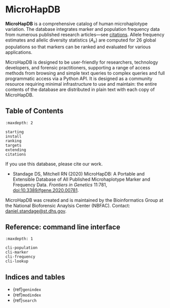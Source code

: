 # MicroHapDB

**MicroHapDB** is a comprehensive catalog of human microhaplotype variation.
The database integrates marker and population frequency data from numerous published research articles—see [citations](citations.md).
Allele frequency estimates and allelic diversity statistics ($A_e$) are computed for 26 global populations so that markers can be ranked and evaluated for various applications.

MicroHapDB is designed to be user-friendly for researchers, technology developers, and forensic practitioners, supporting a range of access methods from browsing and simple text queries to complex queries and full programmatic access via a Python API.
It is designed as a community resource requiring minimal infrastructure to use and maintain: the entire contents of the database are distributed in plain text with each copy of MicroHapDB.


## Table of Contents

```{toctree}
:maxdepth: 2

starting
install
ranking
targets
extending
citations
```

If you use this database, please cite our work.

- Standage DS,  Mitchell RN (2020) MicroHapDB: A Portable and Extensible Database of All Published Microhaplotype Marker and Frequency Data. *Frontiers in Genetics* 11:781, [doi:10.3389/fgene.2020.00781](https://doi.org/10.3389/fgene.2020.00781).

MicroHapDB was created and is maintained by the Bioinformatics Group at the National Bioforensic Anaylsis Center (NBFAC).
Contact: daniel.standage@st.dhs.gov.


## Reference: command line interface

```{toctree}
:maxdepth: 1

cli-population
cli-marker
cli-frequency
cli-lookup
```


## Indices and tables

- {ref}`genindex`
- {ref}`modindex`
- {ref}`search`
